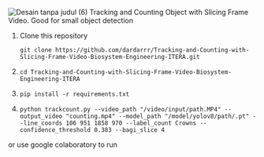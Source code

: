 ![Desain tanpa judul (6)](https://github.com/dardarrr/Tracking-and-Counting-with-Slicing-Frame-Video-Biosystem-Engineering-ITERA/assets/117033060/c6e731ae-c391-4295-af19-e590cfbd2b15)
Tracking and Counting Object with Slicing Frame Video.
Good for small object detection
1. Clone this repository
   ```
   git clone https://github.com/dardarrr/Tracking-and-Counting-with-Slicing-Frame-Video-Biosystem-Engineering-ITERA.git
   ```
2. ```
   cd Tracking-and-Counting-with-Slicing-Frame-Video-Biosystem-Engineering-ITERA
   ```
3. ```
   pip install -r requirements.txt
   ```
4. ```
   python trackcount.py --video_path "/video/input/path.MP4" --output_video "counting.mp4" --model_path "/model/yolov8/path/.pt" --line_coords 106 951 1858 970 --label_count Crowns --confidence_threshold 0.383 --bagi_slice 4
   ```
or use google colaboratory to run
